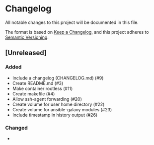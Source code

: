 # Changelog

All notable changes to this project will be documented in this file.

The format is based on [Keep a Changelog](https://keepachangelog.com/en/1.1.0/),
and this project adheres to [Semantic Versioning](https://semver.org/spec/v2.0.0.html).

## [Unreleased]

### Added

- Include a changelog (CHANGELOG.md) (#9)
- Create README.md (#3)
- Make container rootless (#11)
- Create makefile (#4)
- Allow ssh-agent forwarding (#20)
- Create volume for user home directory (#22)
- Create volume for ansible-galaxy modules (#23)
- Include timestamp in history output (#26)

### Changed

 - 

